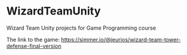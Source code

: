 # WizardTeamUnity
Wizard Team Unity projects for Game Programming course

The link to the game: https://simmer.io/@jeurios/wizard-team-tower-defense-final-version
